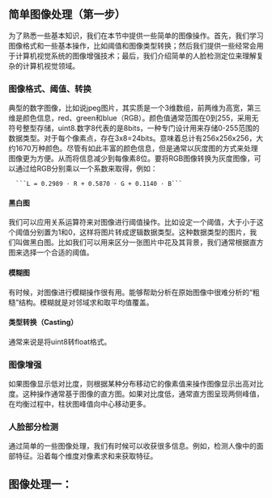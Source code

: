 ## 简单图像处理（第一步）

  为了熟悉一些基本知识，我们在本节中提供一些简单的图像操作。首先，我们学习图像格式和一些基本操作，比如阈值和图像类型转换；然后我们提供一些经常会用于计算机视觉系统的图像增强技术；最后，我们介绍简单的人脸检测定位来理解复杂的计算机视觉领域。
  
### 图像格式、阈值、转换

  典型的数字图像，比如说jpeg图片，其实质是一个3维数组，前两维为高宽，第三维是颜色信息，red、green和blue（RGB）。颜色值通常范围在0到255，采用无符号整型存储，uint8.数字8代表的是8bits，一种专门设计用来存储0-255范围的数据类型。对于每个像素点，存在3x8=24bits。意味着总计有256x256x256，大约1670万种颜色。尽管有如此丰富的颜色信息，但是通常以灰度图的方式来处理图像更为方便。从而将信息减少到每像素8位。要将RGB图像转换为灰度图像，可以通过给RGB分别乘以一个系数来取得，例如：<br>
  
      ```L = 0.2989 · R + 0.5870 · G + 0.1140 · B```
      
  
#### 黑白图

  我们可以应用关系运算符来对图像进行阈值操作。比如设定一个阈值，大于小于这个阈值分别置为1和0，这样将图片转成逻辑数据类型。这种数据类型的图片，我们叫做黑白图。比如我们可以用来区分一张图片中花及其背景，我们通常根据直方图来选择一个合适的阈值。

#### 模糊图

  有时候，对图像进行模糊操作很有用。能够帮助分析在原始图像中很难分析的“粗糙”结构。模糊就是对邻域求和取平均值覆盖。
  
#### 类型转换（Casting）

  通常来说是将uint8转float格式。
  
### 图像增强

  如果图像显示低对比度，则根据某种分布移动它的像素值来操作图像显示出高对比度。这种操作通常基于图像的直方图。如果对比度低，通常直方图呈现两侧峰值，在均衡过程中，柱状图峰值向中心移动更多。

### 人脸部分检测
  
  通过简单的一些图像处理，我们有时候可以收获很多信息。例如，检测人像中的面部特征。沿着每个维度对像素求和来获取特征。
  

## 图像处理一：
